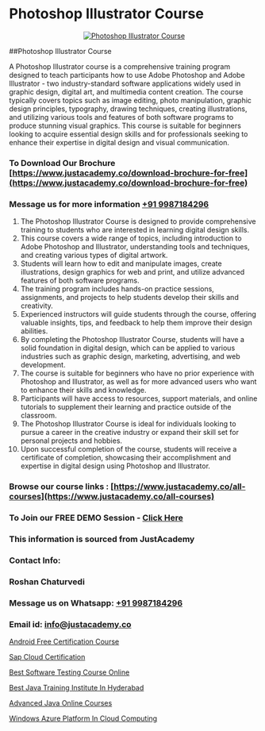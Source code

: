 # Photoshop Illustrator Course

<p align="center">
  <a href="https://justacademy.co/course-detail/photoshop-training">
    <img src="https://justacademy.co/storage2/course_image/1676637576_course_image.webp" alt="Photoshop Illustrator Course">
  </a>
</p>
##Photoshop Illustrator Course

A Photoshop Illustrator course is a comprehensive training program designed to teach participants how to use Adobe Photoshop and Adobe Illustrator - two industry-standard software applications widely used in graphic design, digital art, and multimedia content creation. The course typically covers topics such as image editing, photo manipulation, graphic design principles, typography, drawing techniques, creating illustrations, and utilizing various tools and features of both software programs to produce stunning visual graphics. This course is suitable for beginners looking to acquire essential design skills and for professionals seeking to enhance their expertise in digital design and visual communication.
### To Download Our Brochure [https://www.justacademy.co/download-brochure-for-free](https://www.justacademy.co/download-brochure-for-free)
### Message us for more information [+91 9987184296](https://api.whatsapp.com/send?phone=919987184296)
1) The Photoshop Illustrator Course is designed to provide comprehensive training to students who are interested in learning digital design skills.
2) This course covers a wide range of topics, including introduction to Adobe Photoshop and Illustrator, understanding tools and techniques, and creating various types of digital artwork.
3) Students will learn how to edit and manipulate images, create illustrations, design graphics for web and print, and utilize advanced features of both software programs.
4) The training program includes hands-on practice sessions, assignments, and projects to help students develop their skills and creativity.
5) Experienced instructors will guide students through the course, offering valuable insights, tips, and feedback to help them improve their design abilities.
6) By completing the Photoshop Illustrator Course, students will have a solid foundation in digital design, which can be applied to various industries such as graphic design, marketing, advertising, and web development.
7) The course is suitable for beginners who have no prior experience with Photoshop and Illustrator, as well as for more advanced users who want to enhance their skills and knowledge.
8) Participants will have access to resources, support materials, and online tutorials to supplement their learning and practice outside of the classroom.
9) The Photoshop Illustrator Course is ideal for individuals looking to pursue a career in the creative industry or expand their skill set for personal projects and hobbies.
10) Upon successful completion of the course, students will receive a certificate of completion, showcasing their accomplishment and expertise in digital design using Photoshop and Illustrator.

### Browse our course links : [https://www.justacademy.co/all-courses](https://www.justacademy.co/all-courses) 
### To Join our FREE DEMO Session - [Click Here](https://www.justacademy.co/register-for-course-demo)


### This information is sourced from JustAcademy
### Contact Info:
### Roshan Chaturvedi
### Message us on Whatsapp: [+91 9987184296](https://api.whatsapp.com/send?phone=919987184296)
### Email id: [info@justacademy.co](mailto:info@justacademy.co)
                
[Android Free Certification Course](https://www.linkedin.com/pulse/android-free-certification-course-software-training-mountain-view-34eic/)

[Sap Cloud Certification](https://www.linkedin.com/pulse/sap-cloud-certification-justacademy-beangaluru-eaavc/)

[Best Software Testing Course Online](https://medium.com/@namusn/best-software-testing-course-online-98f82d03ecfb)

[Best Java Training Institute In Hyderabad](https://medium.com/@mistersumit961/best-java-training-institute-in-hyderabad-2a9927167e50)

[Advanced Java Online Courses](https://justacademyin.github.io/justacademy/advanced-java-online-courses)

[Windows Azure Platform In Cloud Computing](https://justacademyin.github.io/justacademy/windows-azure-platform-in-cloud-computing)

